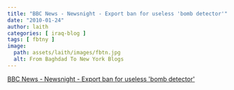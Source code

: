 ```yaml
---
title: "BBC News - Newsnight - Export ban for useless 'bomb detector'"
date: "2010-01-24"
author: laith
categories: [ iraq-blog ]
tags: [ fbtny ]
image:
  path: assets/laith/images/fbtn.jpg
  alt: From Baghdad To New York Blogs
---
```


[BBC News - Newsnight - Export ban for useless 'bomb detector'](https://news.bbc.co.uk/2/hi/programmes/newsnight/8471187.stm)
